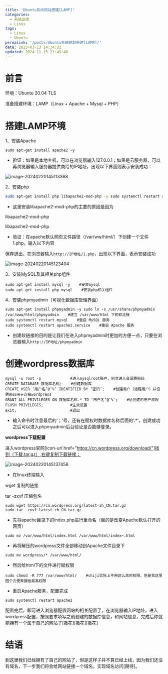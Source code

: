 ```yaml
---
title: 'Ubuntu系统网站搭建[LAMP]'
categories:
  - 系统运维
  - Linux
tags:
  - Linux
  - Ubuntu
permalink: '/posts/Ubuntu系统网站搭建[LAMP]/'
date: 2023-03-13 14:34:32
updated: 2024-11-15 21:49:40
---
```

# 前言

环境：Ubuntu 20.04 TLS

准备搭建环境：LAMP（Linux + Apache + Mysql + PHP）

# 搭建LAMP环境

1、安装Apache

```shell
sudo apt-get install apache2 -y
```



- 验证：如果是本地主机，可以在浏览器输入127.0.0.1；如果是云服务器，可以再浏览器输入服务器提供商给的IP地址，出现以下界面则表示安装成功：

![image-20240220145113368](https://ps.feiyunote.cn/assets/image-20240220145113368.png)

2、安装php
```bash
sudo apt-get install php libapache2-mod-php -y sudo systemctl restart apache2    #重启apache服务
```

- 这里安装libapache2-mod-php的主要的原因是因为

libapache2-mod-php

libapache2-mod-php

- 验证：在apache默认网页文件路径（/var/ww/html/）下创建一个文件1.php，输入以下内容

保存退出，在浏览器输入`http://IP地址/1.php`，出现以下界面，表示安装成功

![image-20240220145123404](https://ps.feiyunote.cn/assets/image-20240220145123404.png)

3、安装MySQL及其相关php组件
```shell
sudo apt-get install mysql -y    #安装mysql 
sudo apt-get install php-mysql    #安装php相关组件
```

4、安装phpmyadmin（可视化数据库管理界面）
```shell
sudo apt-get install phpmyadmin -y sudo ln -s /usr/share/phpmyadmin /var/www/html/phpmyadmin    #建立 /var/www/html 下的软连接 
sudo systemctl restart mysql    #重启 MySQL 服务 
sudo systemctl restart apache2.service    #重启 Apache 服务
```

- 创建软链接的目的是让我们在进入phpmyadmin时更加的方便一点，只要在浏览器输入`http://IP地址/phpmyadmin`

# 创建wordpress数据库

```shell
mysql -u root -p    		 #进入mysqlroot账户，初次进入会设置密码 
CREATE DATABASE 数据库名称;    #创建数据库 
CREATE USER ‘用户名’@‘%’ IDENTIFIED BY ‘密码’;    #创建用户（远程用户）并设置密码用于连接wordpress 
GRANT ALL PRIVILEGES ON 数据库名称.* TO ‘用户名’@‘%';    #给创建的用户权限 
FLUSH PRIVILEGES;    		 #生效设置 
exit;    					 #退出
```

-  输入命令时注意最后的‘；’号，还有在赋权时数据库名称后面的‘.*’，创建成功之后可以进入phpmyadmin后台验证是否能够登录。

**wordpress下载配置**

进入wordpress官网[icon-url href="https://cn.wordpress.org/download/"]找到（下载.tar.gz）,右键复制下载链接；

![image-20240220145137458](https://ps.feiyunote.cn/assets/image-20240220145137458.png)

- 在linux终端输入

wget 复制的链接

tar -zxvf 压缩包名

```shell
sudo wget https://cn.wordpress.org/latest-zh_CN.tar.gz 
sudo tar -zxvf latest-zh_CN.tar.gz
```



- 先将apache目录下的index.php进行重命名（目的是改变Apache默认打开的网页）

```shell
sudo mv /var/www/html/index.html /var/www/html/index~.html
```



- 再将解压的wordpress文件全部移动到Apache文件目录下

```shell
sudo mv wordpress/* /var/www/html/
```



- 然后给html下的文件进行赋权限

```shell
sudo chmod -R 777 /var/www/html/    #shiji实际上不用这么高的权限，但是我这里图个方便直接给最高权限
```



- 重启Apache服务，配置完成

```shell
sudo systemctl restart apache2
```

配置完后，即可进入浏览器配置网站的相关配置了，在浏览器输入IP地址，进入wordpress配置，按照要求填写之前创建的数据库信息，和网站信息，完成后你就能拥有一个属于自己的网站了[撒花][撒花][撒花]

# 结语

到这里我们已经拥有了自己的网站了，但是这样子并不算已经上线，因为我们还没有域名，下一步我们将会给网站链接一个域名，实现域名访问[期待]。